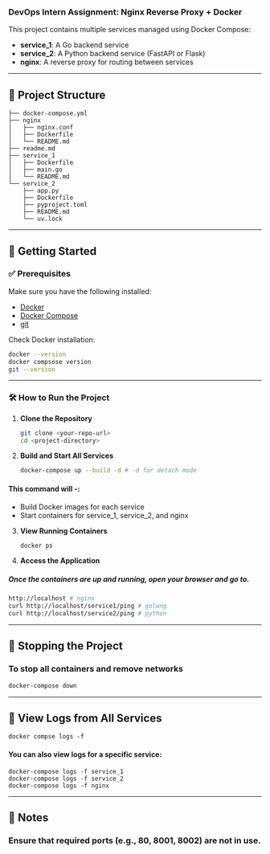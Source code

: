 ###  **DevOps Intern Assignment: Nginx Reverse Proxy + Docker**



This project contains multiple services managed using Docker Compose:

- **service_1**: A Go backend service
- **service_2**: A Python backend service (FastAPI or Flask)
- **nginx**: A reverse proxy for routing between services

---

## 📁 Project Structure

```
├── docker-compose.yml
├── nginx
│   ├── nginx.conf
│   ├── Dockerfile
│   └── README.md
├── readme.md
├── service_1
│   ├── Dockerfile
│   ├── main.go
│   └── README.md
└── service_2
    ├── app.py
    ├── Dockerfile
    ├── pyproject.toml
    ├── README.md
    └── uv.lock
```

---

## 🚀 Getting Started

### ✅ Prerequisites

Make sure you have the following installed:

- [Docker](https://www.docker.com/products/docker-desktop)
- [Docker Compose](https://docs.docker.com/compose/install/)
- [git](https://git-scm.com/downloads/linux)

Check Docker installation:

```bash
docker --version
docker compsose version
git --version
```

---

### 🛠 How to Run the Project

1. **Clone the Repository**

   ```bash
   git clone <your-repo-url>
   cd <project-directory>

   ```

2. **Build and Start All Services**
   ```bash
   docker-compose up --build -d # -d for detach mode
   ```

#### This command will -:

- Build Docker images for each service
- Start containers for service_1, service_2, and nginx

3. **View Running Containers**

   ```bash
   docker ps

   ```

4. **Access the Application**

##### Once the containers are up and running, open your browser and go to.

####

```bash
http://localhost # nginx
curl http://localhost/service1/ping # golang
curl http://localhost/service2/ping # python
```

---

## 🛑 Stopping the Project

### To stop all containers and remove networks

```bash
docker-compose down
```

---

## 📜 View Logs from All Services

```
docker compse logs -f

```

#### You can also view logs for a specific service:

```
docker-compose logs -f service_1
docker-compose logs -f service_2
docker-compose logs -f nginx

```

---

## 📌 Notes

### Ensure that required ports (e.g., 80, 8001, 8002) are not in use.
